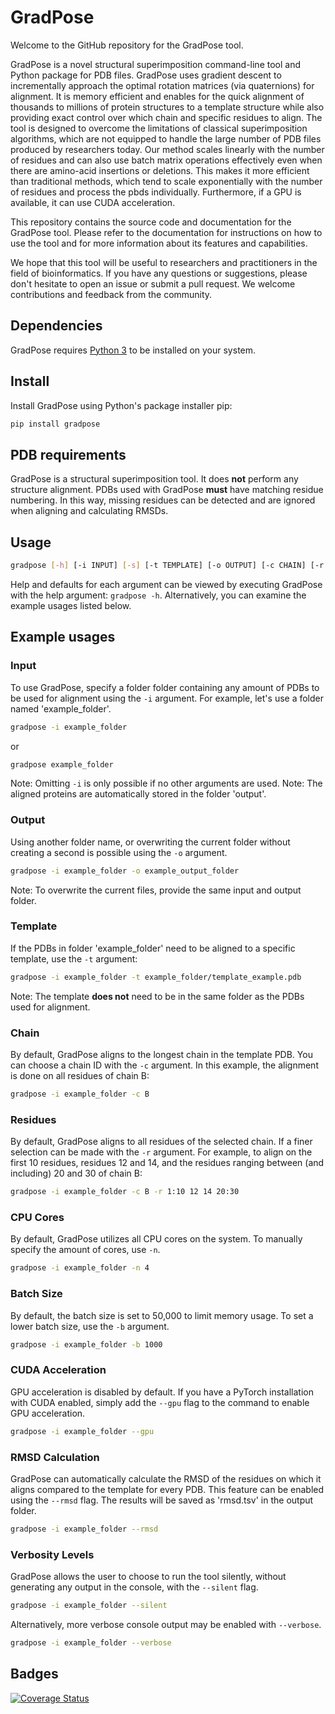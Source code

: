 # GradPose

Welcome to the GitHub repository for the GradPose tool.

GradPose is a novel structural superimposition command-line tool and Python package for PDB files. GradPose uses gradient descent to incrementally approach the optimal rotation matrices (via quaternions) for alignment.  It is memory efficient and enables for the quick alignment of thousands to millions of protein structures to a template structure while also providing exact control over which chain and specific residues to align. The tool is designed to overcome the limitations of classical superimposition algorithms, which are not equipped to handle the large number of PDB files produced by researchers today. Our method scales linearly with the number of residues and can also use batch matrix operations effectively even when there are amino-acid insertions or deletions. This makes it more efficient than traditional methods, which tend to scale exponentially with the number of residues and process the pbds individually. Furthermore, if a GPU is available, it can use CUDA acceleration.

This repository contains the source code and documentation for the GradPose tool. Please refer to the documentation for instructions on how to use the tool and for more information about its features and capabilities.

We hope that this tool will be useful to researchers and practitioners in the field of bioinformatics. If you have any questions or suggestions, please don't hesitate to open an issue or submit a pull request. We welcome contributions and feedback from the community.


## Dependencies
GradPose requires [Python 3](https://www.python.org/downloads/) to be installed on your system.


## Install

Install GradPose using Python's package installer pip:
```sh
pip install gradpose
```

## PDB requirements
GradPose is a structural superimposition tool. It does **not** perform any structure alignment. PDBs used with GradPose **must** have matching residue numbering. In this way, missing residues can be detected and are ignored when aligning and calculating RMSDs.

## Usage

```sh
gradpose [-h] [-i INPUT] [-s] [-t TEMPLATE] [-o OUTPUT] [-c CHAIN] [-r RESIDUES [RESIDUES ...]] [-n N_CORES] [-b BATCH_SIZE] [--gpu] [--rmsd] [--silent] [--verbose]
```
Help and defaults for each argument can be viewed by executing GradPose with the help argument: ``gradpose -h``.
Alternatively, you can examine the example usages listed below.

## Example usages

### Input
To use GradPose, specify a folder folder containing any amount of PDBs to be used for alignment using the ``-i`` argument.
For example, let's use a folder named 'example_folder'.
```sh
gradpose -i example_folder
```
or
```sh
gradpose example_folder
```
Note: Omitting ``-i`` is only possible if no other arguments are used.
Note: The aligned proteins are automatically stored in the folder 'output'.

### Output
Using another folder name, or overwriting the current folder without creating a second is possible using the ``-o`` argument.
```sh
gradpose -i example_folder -o example_output_folder
```
Note: To overwrite the current files, provide the same input and output folder.

### Template
If the PDBs in folder 'example_folder' need to be aligned to a specific template, use the ``-t`` argument:
```sh
gradpose -i example_folder -t example_folder/template_example.pdb
```
Note: The template **does not** need to be in the same folder as the PDBs used for alignment.

### Chain
By default, GradPose aligns to the longest chain in the template PDB. You can choose a chain ID with the ``-c`` argument.
In this example, the alignment is done on all residues of chain B:
```sh
gradpose -i example_folder -c B
```

### Residues
By default, GradPose aligns to all residues of the selected chain. If a finer selection can be made with the ``-r`` argument.
For example, to align on the first 10 residues, residues 12 and 14, and the residues ranging between (and including) 20 and 30 of chain B:
```sh
gradpose -i example_folder -c B -r 1:10 12 14 20:30
```

### CPU Cores
By default, GradPose utilizes all CPU cores on the system. To manually specify the amount of cores, use ``-n``.
```sh
gradpose -i example_folder -n 4
```

### Batch Size
By default, the batch size is set to 50,000 to limit memory usage. To set a lower batch size, use the ``-b`` argument.
```sh
gradpose -i example_folder -b 1000
```

### CUDA Acceleration
GPU acceleration is disabled by default. If you have a PyTorch installation with CUDA enabled, simply add the ``--gpu`` flag to the command to enable GPU acceleration.
```sh
gradpose -i example_folder --gpu
```

### RMSD Calculation
GradPose can automatically calculate the RMSD of the residues on which it aligns compared to the template for every PDB. This feature can be enabled using the ``--rmsd`` flag. The results will be saved as 'rmsd.tsv' in the output folder.
```sh
gradpose -i example_folder --rmsd
```

### Verbosity Levels
GradPose allows the user to choose to run the tool silently, without generating any output in the console, with the ``--silent`` flag.
```sh
gradpose -i example_folder --silent
```

Alternatively, more verbose console output may be enabled with ``--verbose``.
```sh
gradpose -i example_folder --verbose
```

## Badges
[![Coverage Status](https://coveralls.io/repos/github/X-lab-3D/GradPose/badge.svg?branch=main)](https://coveralls.io/github/X-lab-3D/GradPose?branch=main)
